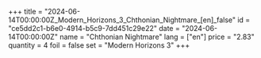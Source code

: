 +++
title = "2024-06-14T00:00:00Z_Modern_Horizons_3_Chthonian_Nightmare_[en]_false"
id = "ce5dd2c1-b6e0-4914-b5c9-7dd451c29e22"
date = "2024-06-14T00:00:00Z"
name = "Chthonian Nightmare"
lang = ["en"]
price = "2.83"
quantity = 4
foil = false
set = "Modern Horizons 3"
+++
